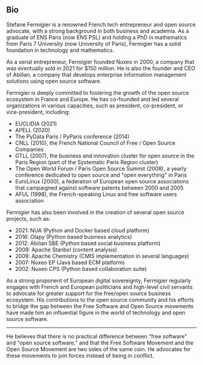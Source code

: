 
## Bio

Stefane Fermigier is a renowned French tech entrepreneur and open source advocate, with a strong background in both business and academia. As a graduate of ENS Paris (now ENS PSL) and holding a PhD in mathematics from Paris 7 University (now University of Paris), Fermigier has a solid foundation in technology and mathematics.

As a serial entrepreneur, Fermigier founded Nuxeo in 2000, a company that was eventually sold in 2021 for $150 million. He is also the founder and CEO of Abilian, a company that develops enterprise information management solutions using open source software.

Fermigier is deeply committed to fostering the growth of the open source ecosystem in France and Europe. He has co-founded and led several organizations in various capacities, such as president, co-president, or vice-president, including:

-   EUCLIDIA (2021)
-   APELL (2020)
-   The PyData Paris / PyParis conference (2014)
-   CNLL (2010), the French National Council of Free / Open Source Companies
-   GTLL (2007), the business and innovation cluster for open source in the Paris Region (part of the Systematic Paris Region cluster)
-   The Open World Forum / Paris Open Source Summit (2008), a yearly conference dedicated to open source and "open everything" in Paris
-   EuroLinux (2000), a federation of European open source associations that campaigned against software patents between 2000 and 2005
-   AFUL (1998), the French-speaking Linux and free software users association

Fermigier has also been involved in the creation of several open source projects, such as:

-   2021: NUA (Python and Docker based cloud platform)
-   2016: Olapy (Python based business analytics)
-   2012: Abilian SBE (Python based social business platform)
-   2009: Apache Stanbol (content analysis)
-   2009: Apache Chemistry (CMIS implementation in several languages)
-   2007: Nuxeo EP (Java based ECM platform)
-   2002: Nuxeo CPS (Python based collaboration suite)

As a strong proponent of European digital sovereignty, Fermigier regularly engages with French and European politicians and high-level civil servants to advocate for greater support for the free/open source business ecosystem. His contributions to the open source community and his efforts to bridge the gap between the Free Software and Open Source movements have made him an influential figure in the world of technology and open source software.

---

He believes that there is no practical difference between "free software" and "open source software," and that the Free Software Movement and the Open Source Movement are two sides of the same coin. He advocates for these movements to join forces instead of being in conflict.